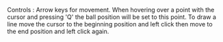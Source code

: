 Controls :
  Arrow keys for movement.
  When hovering over a point with the cursor and pressing 'Q' the ball position will be set to this point.
  To draw a line move the cursor to the beginning position and left click then move to the end position and left click again.

